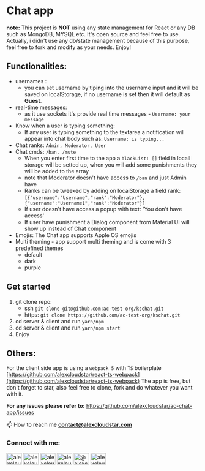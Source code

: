 
# Chat app

**note:** This project is **NOT** using any state management for React or any DB such as MongoDB, MYSQL etc. It's open source and feel free to use. Actually, i didn't use any db/state management because of this purpose, feel free to fork and modify as your needs. Enjoy!

## Functionalities:

- usernames :
  - you can set username by tiping into the username input and it will be saved on localStorage, if no username is set then it will default as **Guest**.
- real-time messages:
  - as it use sockets it's provide real time messages - `Username: your message`
- Know when a user is typing something:
  - If any user is typing something to the textarea a notification will appear into chat body such as: `Username: is typing...`
- Chat ranks: `Admin, Moderator, User`
- Chat cmds: `/ban, /mute`
  - When you enter first time to the app a `blackList: []` field in locall storage will be setted up, when you will add some punishments they will be added to the array
  - note that Moderator doesn't have access to `/ban` and just Admin have
  - Ranks can be tweeked by adding on localStorage a field rank: `[{"username":"Username","rank":"Moderator"}, {"username":"Username1","rank":"Moderator"}]`
  - If user doesn't have access a popup with text: 'You don't have access'
  - If user have punishment a Dialog component from Material UI will show up instead of Chat component
- Emojis: The Chat app supports Apple OS emojis
- Multi theming - app support multi theming and is come with 3 predefined themes
  - default
  - dark
  - purple

## Get started

1. git clone repo:
   - ssh `git clone git@github.com:ac-test-org/kschat.git`
   - https: `git clone https://github.com/ac-test-org/kschat.git`
2. cd server & client and run `yarn/npm`
3. cd server & client and run `yarn/npm start`
4. Enjoy

## Others:

For the client side app is using a `webpack 5` with `TS` boilerplate
[https://github.com/alexcloudstar/react-ts-webpack](https://github.com/alexcloudstar/react-ts-webpack)
The app is free, but don't forget to star, also feel free to clone, fork and do whatever you want with it.

**For any issues please refer to:** https://github.com/alexcloudstar/ac-chat-app/issues

📫 How to reach me **contact@alexcloudstar.com**

<h3 align="left">Connect with me:</h3>
<p align="left">
<a href="https://twitter.com/alexcloudstar" target="blank"><img align="center" src="https://raw.githubusercontent.com/rahuldkjain/github-profile-readme-generator/master/src/images/icons/Social/twitter.svg" alt="alexcloudstar" height="30" width="40" /></a>
<a href="https://linkedin.com/in/alexcloudstar" target="blank"><img align="center" src="https://raw.githubusercontent.com/rahuldkjain/github-profile-readme-generator/master/src/images/icons/Social/linked-in-alt.svg" alt="alexcloudstar" height="30" width="40" /></a>
<a href="https://fb.com/alexcloudstar" target="blank"><img align="center" src="https://raw.githubusercontent.com/rahuldkjain/github-profile-readme-generator/master/src/images/icons/Social/facebook.svg" alt="alexcloudstar" height="30" width="40" /></a>
<a href="https://instagram.com/alexcloudstar" target="blank"><img align="center" src="https://raw.githubusercontent.com/rahuldkjain/github-profile-readme-generator/master/src/images/icons/Social/instagram.svg" alt="alexcloudstar" height="30" width="40" /></a>
<a href="https://medium.com/@alexcloudstar" target="blank"><img align="center" src="https://raw.githubusercontent.com/rahuldkjain/github-profile-readme-generator/master/src/images/icons/Social/medium.svg" alt="@alexcloudstar" height="30" width="40" /></a>
<a href="https://www.youtube.com/c/alexcloudstar" target="blank"><img align="center" src="https://raw.githubusercontent.com/rahuldkjain/github-profile-readme-generator/master/src/images/icons/Social/youtube.svg" alt="alexcloudstar" height="30" width="40" /></a>
</p>
